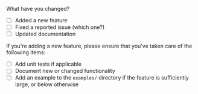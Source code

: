 What have you changed?

* [ ] Added a new feature
* [ ] Fixed a reported issue (which one?)
* [ ] Updated documentation

If you're adding a new feature, please ensure that you've taken care of the following items:

* [ ] Add unit tests if applicable
* [ ] Document new or changed functionality
* [ ] Add an example to the `examples/` directory if the feature is sufficiently large, or below otherwise
